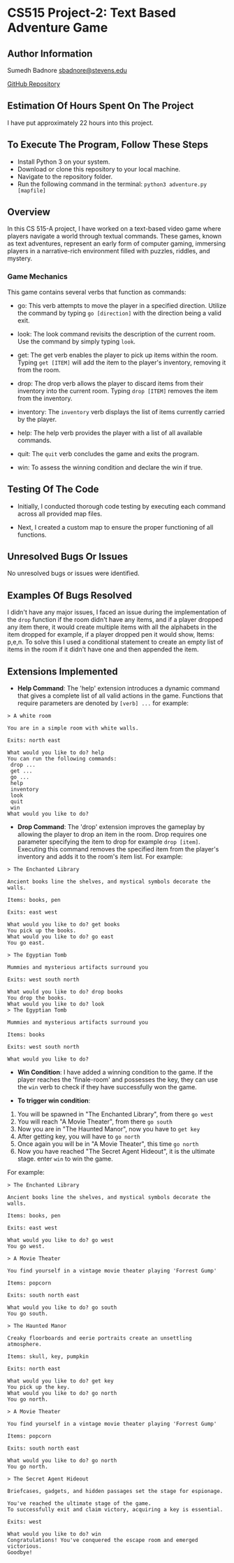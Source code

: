 # CS515 Project-2: Text Based Adventure Game

## Author Information
Sumedh Badnore 
sbadnore@stevens.edu

[GitHub Repository](https://github.com/sumedhbadnore/CS515_Project_2)

## Estimation Of Hours Spent On The Project
I have put approximately 22 hours into this project.

## To Execute The Program, Follow These Steps
- Install Python 3 on your system.
- Download or clone this repository to your local machine.
- Navigate to the repository folder.
- Run the following command in the terminal: `python3 adventure.py [mapfile]`

## Overview
In this CS 515-A project, I have worked on a text-based video game where players navigate a world through textual commands. These games, known as text adventures, represent an early form of computer gaming, immersing players in a narrative-rich environment filled with puzzles, riddles, and mystery.

### Game Mechanics
This game contains several verbs that function as commands:
- go: This verb attempts to move the player in a specified direction. Utilize the command by typing `go [direction]` with the direction being a valid exit.

- look: The look command revisits the description of the current room. Use the command by simply typing `look`.

- get: The get verb enables the player to pick up items within the room. Typing `get [ITEM]` will add the item to the player's inventory, removing it from the room.

- drop: The drop verb allows the player to discard items from their inventory into the current room. Typing `drop [ITEM]` removes the item from the inventory.

- inventory: The `inventory` verb displays the list of items currently carried by the player.

- help: The help verb provides the player with a list of all available commands.

- quit: The `quit` verb concludes the game and exits the program.

- win: To assess the winning condition and declare the win if true.

## Testing Of The Code
- Initially, I conducted thorough code testing by executing each command across all provided map files.
  
- Next, I created a custom map to ensure the proper functioning of all functions.

## Unresolved Bugs Or Issues
No unresolved bugs or issues were identified.


## Examples Of Bugs Resolved
I didn't have any major issues, I faced an issue during the implementation of the `drop` function if the room didn't have any items, and if a player dropped any item there, it would create multiple items with all the alphabets in the item dropped for example, if a player dropped pen it would show, Items: p,e,n. To solve this I used a conditional statement to create an empty list of items in the room if it didn't have one and then appended the item.


## Extensions Implemented
- **Help Command**: The 'help' extension introduces a dynamic command that gives a complete list of all valid actions in the game. Functions that require parameters are denoted by `[verb] ...` for example:

```
> A white room

You are in a simple room with white walls.

Exits: north east

What would you like to do? help
You can run the following commands:
 drop ...
 get ...
 go ...
 help
 inventory
 look
 quit
 win
What would you like to do?
```
- **Drop Command**: The 'drop' extension improves the gameplay by allowing the player to drop an item in the room. Drop requires one parameter specifying the item to drop for example `drop [item]`. Executing this command removes the specified item from the player's inventory and adds it to the room's item list. For example:
```
> The Enchanted Library

Ancient books line the shelves, and mystical symbols decorate the walls.

Items: books, pen

Exits: east west

What would you like to do? get books
You pick up the books.     
What would you like to do? go east
You go east.

> The Egyptian Tomb

Mummies and mysterious artifacts surround you

Exits: west south north

What would you like to do? drop books
You drop the books.
What would you like to do? look
> The Egyptian Tomb

Mummies and mysterious artifacts surround you

Items: books

Exits: west south north

What would you like to do?
```

- **Win Condition**: I have added a winning condition to the game. If the player reaches the 'finale-room' and possesses the key, they can use the `win` verb to check if they have successfully won the game.

- **To trigger win condition**: 
1. You will be spawned in "The Enchanted Library", from there `go west`
2. You will reach "A Movie Theater", from there `go south`
3. Now you are in "The Haunted Manor", now you have to `get key`
4. After getting key, you will have to `go north`
5. Once again you will be in "A Movie Theater", this time `go north`
5. Now you have reached "The Secret Agent Hideout", it is the ultimate stage. enter `win` to win the game.

For example:
```
> The Enchanted Library

Ancient books line the shelves, and mystical symbols decorate the walls.

Items: books, pen

Exits: east west

What would you like to do? go west
You go west.

> A Movie Theater

You find yourself in a vintage movie theater playing 'Forrest Gump'

Items: popcorn

Exits: south north east

What would you like to do? go south
You go south.

> The Haunted Manor

Creaky floorboards and eerie portraits create an unsettling atmosphere.

Items: skull, key, pumpkin

Exits: north east

What would you like to do? get key
You pick up the key.
What would you like to do? go north
You go north.

> A Movie Theater

You find yourself in a vintage movie theater playing 'Forrest Gump'

Items: popcorn

Exits: south north east

What would you like to do? go north
You go north.

> The Secret Agent Hideout

Briefcases, gadgets, and hidden passages set the stage for espionage.

You've reached the ultimate stage of the game.
To successfully exit and claim victory, acquiring a key is essential.

Exits: west

What would you like to do? win
Congratulations! You've conquered the escape room and emerged victorious.
Goodbye!
```